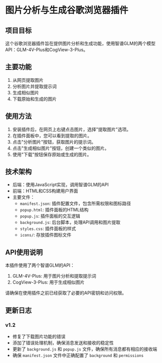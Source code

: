 # 图片分析与生成谷歌浏览器插件

## 项目目标

这个谷歌浏览器插件旨在提供图片分析和生成功能，使用智谱GLM的两个模型API：GLM-4V-Plus和CogView-3-Plus。

## 主要功能

1. 从网页提取图片
2. 分析图片并提取提示词
3. 生成相似图片
4. 下载原始和生成的图片

## 使用方法

1. 安装插件后，在网页上右键点击图片，选择"提取图片"选项。
2. 在插件面板中，您可以看到提取的图片。
3. 点击"分析图片"按钮，获取图片的提示词。
4. 点击"生成相似图片"按钮，创建一个类似的图片。
5. 使用"下载"按钮保存原始或生成的图片。

## 技术架构

- 后端：使用JavaScript实现，调用智谱GLM的API
- 前端：HTML和CSS构建用户界面
- 主要文件：
  - `manifest.json`: 插件配置文件，包含所需权限和图标路径
  - `popup.html`: 插件面板的HTML结构
  - `popup.js`: 插件面板的交互逻辑
  - `background.js`: 后台脚本，处理API调用和图片提取
  - `styles.css`: 插件面板的样式
  - `icons/`: 存放插件图标文件

## API使用说明

本插件使用了两个智谱GLM的API：

1. GLM-4V-Plus: 用于图片分析和提取提示词
2. CogView-3-Plus: 用于生成相似图片

请确保在使用插件之前已经获取了必要的API密钥和访问权限。

## 更新日志

### v1.2

- 修复了下载图片功能的错误
- 添加了错误处理机制，确保消息发送和接收的稳定性
- 更新了 `background.js` 和 `popup.js` 文件，确保所有消息都有相应的接收端
- 确保 `manifest.json` 文件中正确配置了 `background` 和 `permissions`